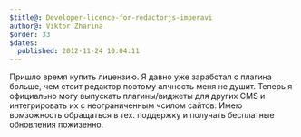 ```yaml
---
$title@: Developer-licence-for-redactorjs-imperavi
author@: Viktor Zharina
$order: 33
$dates:
  published: 2012-11-24 10:04:11
---
```

Пришло время купить лицензию. Я давно уже заработал с плагина больше, чем стоит редактор поэтому алчность меня не душит. Теперь я официально могу выпускать плагины/виджеты для других CMS и интегрировать их с неограниченным чсилом сайтов. Имею вомзожность обращаться в тех. поддержку и получать бесплатные обновления пожизенно.